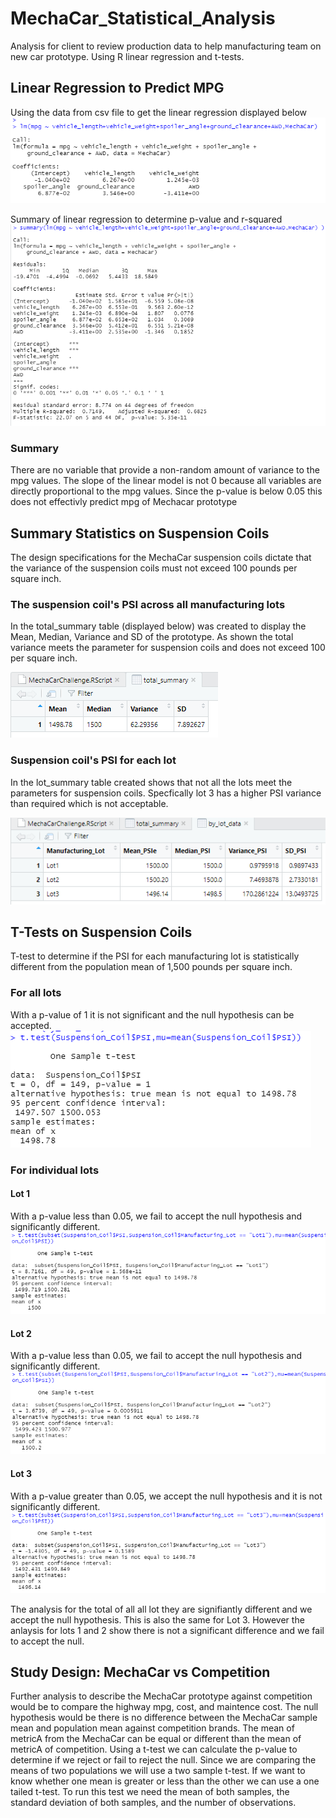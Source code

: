 # MechaCar_Statistical_Analysis
Analysis for client to review production data to help manufacturing team on new car prototype. Using R linear regression and t-tests.
 
## Linear Regression to Predict MPG
Using the data from csv file to get the linear regression displayed below
![This is an image](https://github.com/fisher-n/MechaCar_Statistical_Analysis/blob/main/images/d1.png)

Summary of linear regression to determine p-value and r-squared
![This is an image](https://github.com/fisher-n/MechaCar_Statistical_Analysis/blob/main/images/d2.png)

### Summary
There are no variable that provide a non-random amount of variance to the mpg values.
The slope of the linear model is not 0 because all variables are directly proportional to the mpg values.
Since the p-value is below 0.05 this does not effectivly predict mpg of Mechacar prototype

## Summary Statistics on Suspension Coils
The design specifications for the MechaCar suspension coils dictate that the variance of the suspension coils must not exceed 100 pounds per square inch.

### The suspension coil's PSI across all manufacturing lots
In the total_summary table (displayed below) was created to display the Mean, Median, Variance and SD of the prototype. As shown the total variance meets the parameter for suspension coils and does not exceed 100 per square inch.

![This is an image](https://github.com/fisher-n/MechaCar_Statistical_Analysis/blob/main/images/D2a.png)

### Suspension coil's PSI for each lot
In the lot_summary table created shows that not all the lots meet the parameters for suspension coils. Specfically lot 3 has a higher PSI variance than required which is not acceptable. 

![This is an image](https://github.com/fisher-n/MechaCar_Statistical_Analysis/blob/main/images/d2b.png)

## T-Tests on Suspension Coils
 T-test to determine if the PSI for each manufacturing lot is statistically different from the population mean of 1,500 pounds per square inch.
 
 ### For all lots
 With a p-value of 1 it is not significant and the null hypothesis can be accepted.
 ![This is an image](https://github.com/fisher-n/MechaCar_Statistical_Analysis/blob/main/images/d3a.png)
 
 ### For individual lots
 #### Lot 1
 With a p-value less than 0.05, we fail to accept the null hypothesis and significantly different.
 ![This is an image](https://github.com/fisher-n/MechaCar_Statistical_Analysis/blob/main/images/d3b.png)
  
 #### Lot 2
 With a p-value less than 0.05, we fail to accept the null hypothesis and significantly different.
 ![This is an image](https://github.com/fisher-n/MechaCar_Statistical_Analysis/blob/main/images/d3c.png)
 
 #### Lot 3 
 With a p-value greater than 0.05, we accept the null hypothesis and it is not significantly different.
 ![This is an image](https://github.com/fisher-n/MechaCar_Statistical_Analysis/blob/main/images/d3d.png)
  
 The analysis for the total of all all lot they are signifiantly different and we accept the null hypothesis. This is also the same for Lot 3. However the anlaysis for lots 1 and 2 show there is not a significant difference and we fail to accept the null.
 
 ## Study Design: MechaCar vs Competition
 
 Further analysis to describe the MechaCar prototype against competition would be to compare the highway mpg, cost, and maintence cost. The null hypothesis would be there is no difference between the MechaCar sample mean and population mean against competition brands. The mean of metricA from the MechaCar can be equal or different than the mean of metricA of competition. Using a t-test we can calculate the p-value to determine if we reject or fail to reject the null. Since we are comparing the means of two populations we will use a two sample t-test. If we want to know whether one mean is greater or less than the other we can use a one tailed t-test. To run this test we need the mean of both samples, the standard deviation of both samples, and the number of observations.
 
 
